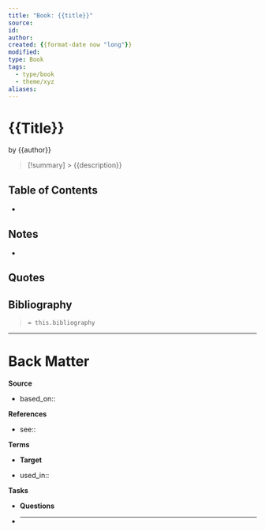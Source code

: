 ```yaml
---
title: "Book: {{title}}"
source:
id:
author:
created: {{format-date now "long"}}
modified:
type: Book
tags:
  - type/book
  - theme/xyz
aliases:
---
```


# {{Title}}

by {{author}}

<!-- No more than a couple paragraphs summarizing this BOOK -->

> [!summary] > {{description}}

## Table of Contents

<!--Link to table of contents (TOC) -->

-

## Notes

<!-- The main content of my thoughts really -->

-

## Quotes

<!-- Notable quotes with reference to their page or location -->

## Bibliography

> `= this.bibliography`

---

# Back Matter

**Source**

<!-- Always keep a link to the source- -->

- based_on::

**References**

<!-- Links to pages not referenced in the content. -->

- see::

**Terms**

<!-- Links to definition pages. -->

- **Target**

<!-- Link to project note or externaly published content. -->

- used_in::

**Tasks**

<!-- What remains to be done with this note? -->

- **Questions**

<!-- What remains for you to consider? -->

- ***
